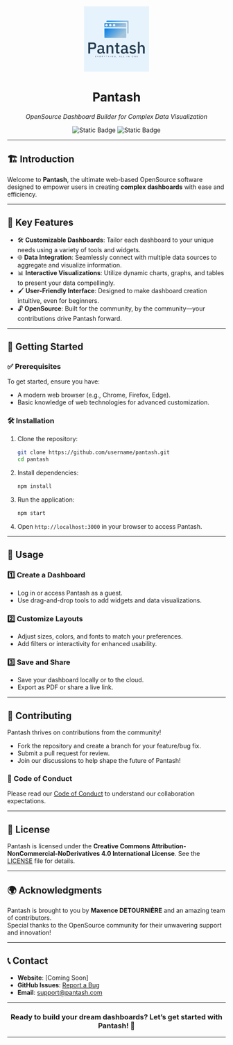 <div align="center">  
  <img src="https://github.com/Pantash/Pantash-Beta/blob/main/default.png" alt="Pantash Logo" width="150">  
  <h1><strong>Pantash</strong></h1>  
  <p><i>OpenSource Dashboard Builder for Complex Data Visualization</i></p> 
  <img alt="Static Badge" src="https://img.shields.io/badge/license-CC_BY_NC_ND_4.0-blue">
    <img alt="Static Badge" src="https://img.shields.io/badge/Made_With-%E2%9D%A4%EF%B8%8F-orange">
</div>  

---

## 🏗️ **Introduction**  
Welcome to **Pantash**, the ultimate web-based OpenSource software designed to empower users in creating **complex dashboards** with ease and efficiency.  

---

## 🌟 **Key Features**  

- 🛠️ **Customizable Dashboards**: Tailor each dashboard to your unique needs using a variety of tools and widgets.  
- 🌐 **Data Integration**: Seamlessly connect with multiple data sources to aggregate and visualize information.  
- 📊 **Interactive Visualizations**: Utilize dynamic charts, graphs, and tables to present your data compellingly.  
- 🖌️ **User-Friendly Interface**: Designed to make dashboard creation intuitive, even for beginners.  
- 🔓 **OpenSource**: Built for the community, by the community—your contributions drive Pantash forward.  

---

## 🚀 **Getting Started**  

### ✅ **Prerequisites**  
To get started, ensure you have:  
- A modern web browser (e.g., Chrome, Firefox, Edge).  
- Basic knowledge of web technologies for advanced customization.  

### 🛠️ **Installation**  
1. Clone the repository:  
   ```bash
   git clone https://github.com/username/pantash.git
   cd pantash
   ```  
2. Install dependencies:  
   ```bash
   npm install
   ```  
3. Run the application:  
   ```bash
   npm start
   ```  
4. Open `http://localhost:3000` in your browser to access Pantash.  

---

## 🎨 **Usage**  

### 1️⃣ **Create a Dashboard**  
   - Log in or access Pantash as a guest.  
   - Use drag-and-drop tools to add widgets and data visualizations.  

### 2️⃣ **Customize Layouts**  
   - Adjust sizes, colors, and fonts to match your preferences.  
   - Add filters or interactivity for enhanced usability.  

### 3️⃣ **Save and Share**  
   - Save your dashboard locally or to the cloud.  
   - Export as PDF or share a live link.  

---

## 🤝 **Contributing**  
Pantash thrives on contributions from the community!  
- Fork the repository and create a branch for your feature/bug fix.  
- Submit a pull request for review.  
- Join our discussions to help shape the future of Pantash!  

### 📝 **Code of Conduct**  
Please read our [Code of Conduct](./CODE_OF_CONDUCT.md) to understand our collaboration expectations.  

---

## 📜 **License**  
Pantash is licensed under the **Creative Commons Attribution-NonCommercial-NoDerivatives 4.0 International License**. See the [LICENSE](./LICENSE.md) file for details.  

---

## 🌍 **Acknowledgments**  
Pantash is brought to you by **Maxence DETOURNIÈRE** and an amazing team of contributors.  
Special thanks to the OpenSource community for their unwavering support and innovation!  

---

## 📞 **Contact**  
- **Website**: [Coming Soon]  
- **GitHub Issues**: [Report a Bug](https://github.com/pantash/Pantash-Beta/issues)  
- **Email**: [support@pantash.com](mailto:pantash.dashboard@gmail.com)  

---

<div align="center">  
  <h3>Ready to build your dream dashboards? Let’s get started with <b>Pantash</b>! 🚀</h3>  
</div>  

---
